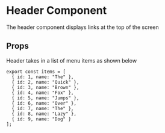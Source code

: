 # Header Component

The header component displays links at the top of the screen

## Props

Header takes in a list of menu items as shown below

```
export const items = [
  { id: 1, name: "The" },
  { id: 2, name: "Quick" },
  { id: 3, name: "Brown" },
  { id: 4, name: "Fox" },
  { id: 5, name: "Jumps" },
  { id: 6, name: "Over" },
  { id: 7, name: "The" },
  { id: 8, name: "Lazy" },
  { id: 9, name: "Dog" }
];
```
